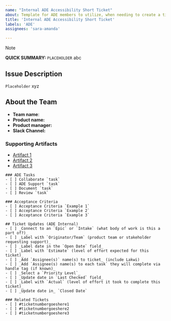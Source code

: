 ```yaml
---
name: "Internal ADE Accessibility Short Ticket"
about: Template for ADE members to utilize, when needing to create a ticket oustide the intake process. 
title: 'Internal ADE Accessibility Short Ticket'
labels: 'ADE'
assignees: 'sara-amanda'

---
```


> [!NOTE]
> **QUICK SUMMARY:** `PLACEHOLDER` abc

## Issue Description
`Placeholder` xyz

## About the Team

- **Team name**: 
- **Product name:** 
- **Product manager:**  
- **Slack Channel:**

### Supporting Artifacts 
- [Artifact 1](Placeholder1)
- [Artifact 2](Placeholder2)
- [Artifact 3](Placeholder3)

```[tasklist]
### ADE Tasks
- [ ] Collaborate `task`
- [ ] ADE Support `task`
- [ ] Document `task`
- [ ] Review `task`
```
```[tasklist]
### Acceptance Criteria
- [ ] Acceptance Criteria `Example 1`
- [ ] Acceptance Criteria `Example 2`
- [ ] Acceptance Criteria `Example 3`
```
```[tasklist]
## Ticket Updates (ADE Internal)
- [ ] _Connect to an `Epic` or `Intake` (what body of work is this a part of?)_
- [ ] _Label with `Originator/Team` (product team or stakeholder requesting support)_
- [ ] _Label date in the `Open Date` field_
- [ ] _Label with `Estimate` (level of effort expected for this ticket)_
- [ ] _Add `Assignee(s)` name(s) to ticket_ (include Lakwi)
- [ ] _Add `Assignee(s) name(s) to each task` they will complete via handle tag (if known)_
- [ ] _Select a `Priority Level`_
- [ ] _Update date in `Last Checked` field_
- [ ] _Label with `Actual` (level of effort it took to complete this ticket)_
- [ ] _Update date in_ `Closed Date`
```

```[tasklist]
### Related Tickets
- [ ] #ticketnumbergoeshere1
- [ ] #ticketnumbergoeshere2
- [ ] #ticketnumbergoeshere3
```
